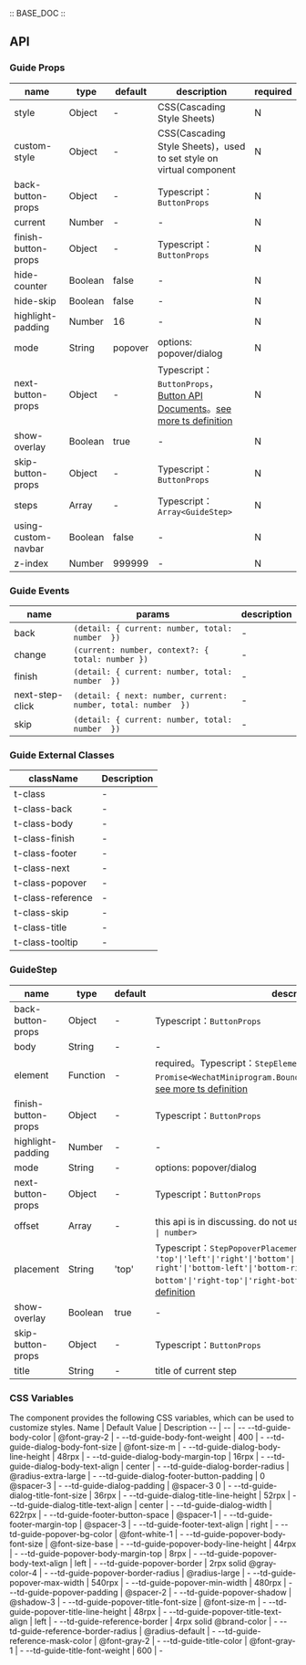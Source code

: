 :: BASE_DOC ::

## API

### Guide Props

name | type | default | description | required
-- | -- | -- | -- | --
style | Object | - | CSS(Cascading Style Sheets) | N
custom-style | Object | - | CSS(Cascading Style Sheets)，used to set style on virtual component | N
back-button-props | Object | - | Typescript：`ButtonProps` | N
current | Number | - | \- | N
finish-button-props | Object | - | Typescript：`ButtonProps` | N
hide-counter | Boolean | false | \- | N
hide-skip | Boolean | false | \- | N
highlight-padding | Number | 16 | \- | N
mode | String | popover | options: popover/dialog | N
next-button-props | Object | - | Typescript：`ButtonProps`，[Button API Documents](./button?tab=api)。[see more ts definition](https://github.com/Tencent/tdesign-miniprogram/tree/develop/src/guide/type.ts) | N
show-overlay | Boolean | true | \- | N
skip-button-props | Object | - | Typescript：`ButtonProps` | N
steps | Array | - | Typescript：`Array<GuideStep>` | N
using-custom-navbar | Boolean | false | \- | N
z-index | Number | 999999 | \- | N

### Guide Events

name | params | description
-- | -- | --
back | `(detail: { current: number, total: number  })` | \-
change | `(current: number, context?: {  total: number })` | \-
finish | `(detail: { current: number, total: number  })` | \-
next-step-click | `(detail: { next: number, current: number, total: number  })` | \-
skip | `(detail: { current: number, total: number  })` | \-
### Guide External Classes

className | Description
-- | --
t-class | \-
t-class-back | \-
t-class-body | \-
t-class-finish | \-
t-class-footer | \-
t-class-next | \-
t-class-popover | \-
t-class-reference | \-
t-class-skip | \-
t-class-title | \-
t-class-tooltip | \-

### GuideStep

name | type | default | description | required
-- | -- | -- | -- | --
back-button-props | Object | - | Typescript：`ButtonProps` | N
body | String | - | \- | N
element | Function | - | required。Typescript：`StepElement` `type StepElement = () => Promise<WechatMiniprogram.BoundingClientRectCallbackResult>`。[see more ts definition](https://github.com/Tencent/tdesign-miniprogram/tree/develop/src/guide/type.ts) | Y
finish-button-props | Object | - | Typescript：`ButtonProps` | N
highlight-padding | Number | - | \- | N
mode | String | - | options: popover/dialog | N
next-button-props | Object | - | Typescript：`ButtonProps` | N
offset | Array | - | this api is in discussing. do not use it.。Typescript：`Array<string \| number>` | N
placement | String | 'top' | Typescript：`StepPopoverPlacement ` `type StepPopoverPlacement = 'top'\|'left'\|'right'\|'bottom'\|'top-left'\|'top-right'\|'bottom-left'\|'bottom-right'\|'left-top'\|'left-bottom'\|'right-top'\|'right-bottom'\|'center'`。[see more ts definition](https://github.com/Tencent/tdesign-miniprogram/tree/develop/src/guide/type.ts) | N
show-overlay | Boolean | true | \- | N
skip-button-props | Object | - | Typescript：`ButtonProps` | N
title | String | - | title of current step | N


### CSS Variables
The component provides the following CSS variables, which can be used to customize styles.
Name | Default Value | Description 
-- | -- | --
--td-guide-body-color | @font-gray-2 | - 
--td-guide-body-font-weight | 400 | - 
--td-guide-dialog-body-font-size | @font-size-m | - 
--td-guide-dialog-body-line-height | 48rpx | - 
--td-guide-dialog-body-margin-top | 16rpx | - 
--td-guide-dialog-body-text-align | center | - 
--td-guide-dialog-border-radius | @radius-extra-large | - 
--td-guide-dialog-footer-button-padding | 0 @spacer-3 | - 
--td-guide-dialog-padding | @spacer-3 0 | - 
--td-guide-dialog-title-font-size | 36rpx | - 
--td-guide-dialog-title-line-height | 52rpx | - 
--td-guide-dialog-title-text-align | center | - 
--td-guide-dialog-width | 622rpx | - 
--td-guide-footer-button-space | @spacer-1 | - 
--td-guide-footer-margin-top | @spacer-3 | - 
--td-guide-footer-text-align | right | - 
--td-guide-popover-bg-color | @font-white-1 | - 
--td-guide-popover-body-font-size | @font-size-base | - 
--td-guide-popover-body-line-height | 44rpx | - 
--td-guide-popover-body-margin-top | 8rpx | - 
--td-guide-popover-body-text-align | left | - 
--td-guide-popover-border | 2rpx solid @gray-color-4 | - 
--td-guide-popover-border-radius | @radius-large | - 
--td-guide-popover-max-width | 540rpx | - 
--td-guide-popover-min-width | 480rpx | - 
--td-guide-popover-padding | @spacer-2 | - 
--td-guide-popover-shadow | @shadow-3 | - 
--td-guide-popover-title-font-size | @font-size-m | - 
--td-guide-popover-title-line-height | 48rpx | - 
--td-guide-popover-title-text-align | left | - 
--td-guide-reference-border | 4rpx solid @brand-color | - 
--td-guide-reference-border-radius | @radius-default | - 
--td-guide-reference-mask-color | @font-gray-2 | - 
--td-guide-title-color | @font-gray-1 | - 
--td-guide-title-font-weight | 600 | - 
